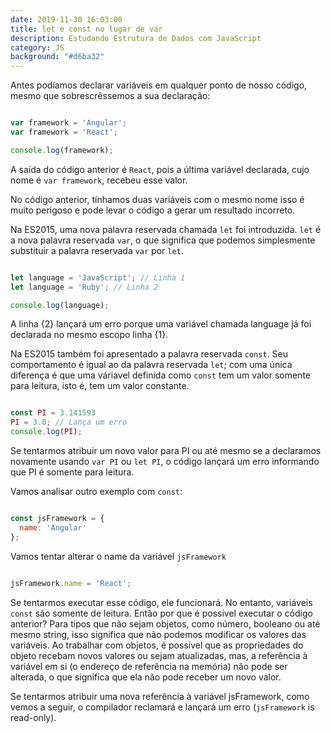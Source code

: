 ```yaml
---
date: 2019-11-30 16:03:00
title: let e const no lugar de var
description: Estudando Estrutura de Dados com JavaScript
category: JS
background: "#d6ba32"
---
```


Antes podíamos declarar variáveis em qualquer ponto de nosso código,
mesmo que sobrescrêssemos a sua declaração:

```js

var framework = 'Angular';
var framework = 'React';

console.log(framework);

```

A saída do código anterior é `React`, pois a última variável declarada, cujo nome é `var framework`, recebeu esse valor. 

No código anterior, tínhamos duas variáveis com o mesmo nome isso é muito perigoso e pode levar o código a gerar um resultado incorreto.

Na ES2015, uma nova palavra reservada chamada `let` foi introduzida. `let` é a nova palavra reservada `var`, o que significa que podemos simplesmente substituir a palavra reservada `var` por `let`.

```js

let language = 'JavaScript'; // Linha 1
let language = 'Ruby'; // Linha 2

console.log(language);

```

A linha {2} lançará um erro porque uma variável chamada language já foi declarada no mesmo escopo linha {1}. 

Na ES2015 também foi apresentado a palavra reservada `const`. Seu comportamento é igual ao da palavra reservada `let`; com uma única diferença é que uma váriavel definida como `const` tem um valor somente para leitura, isto é, tem um valor constante.

```js

const PI = 3.141593
PI = 3.0; // Lança um erro
console.log(PI);

```

Se tentarmos atribuir um novo valor para PI ou até mesmo se a declaramos novamente usando `var PI` ou `let PI`, o código lançará um erro informando que PI é somente para leitura.

Vamos analisar outro exemplo com `const`:

```js

const jsFramework = {
  name: 'Angular'
};

```

Vamos tentar alterar o name da variável `jsFramework`

```js

jsFramework.name = 'React';

```

Se tentarmos executar esse código, ele funcionará. No entanto, variáveis `const` são somente de leitura. Então por que é possivel executar o código anterior? Para tipos que não sejam objetos, como número, booleano ou até mesmo string, isso significa que não podemos modificar os valores das variáveis. Ao trabalhar com objetos, é possível que as propriedades do objeto recebam novos valores ou sejam atualizadas, mas, a referência à variável em si (o endereço de referência na memória) não pode ser alterada, o que significa que ela não pode receber um novo valor.

Se tentarmos atribuir uma nova referência à variável jsFramework, como vemos a seguir, o compilador reclamará e lançará um erro (`jsFramework` is read-only).

